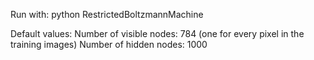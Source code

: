 Run with:
  python RestrictedBoltzmannMachine <Number of visible nodes> <Number of hidden nodes>

Default values:
  Number of visible nodes: 784 (one for every pixel in the training images)
  Number of hidden nodes: 1000
